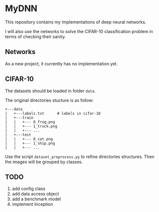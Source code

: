 # MyDNN

This repository contains my implementations of deep neural networks.

I will also use the networks to solve the CIFAR-10 classification problem in terms of checking their sanity.

## Networks

As a new project, it currently has no implementation yet.

## CIFAR-10

The datasets should be loaded in folder ```data```.

The original directories stucture is as follow:
```
+---data
|   +---labels.txt      # labels in cifar-10
|   +---train
|   |   +--- 0_frog.png
|   |   +--- 1_truck.png
|   |   +--- ...
|   +---test
|   |   +--- 0_cat.png
|   |   +--- 1_ship.png 
|   |   +--- ...
```

Use the script  ```dataset_preprocess.py``` to refine directories structures. Then the images will be grouped by classes.

## TODO

1. add config class
2. add data access object
3. add a benchmark model
4. implement Inception
